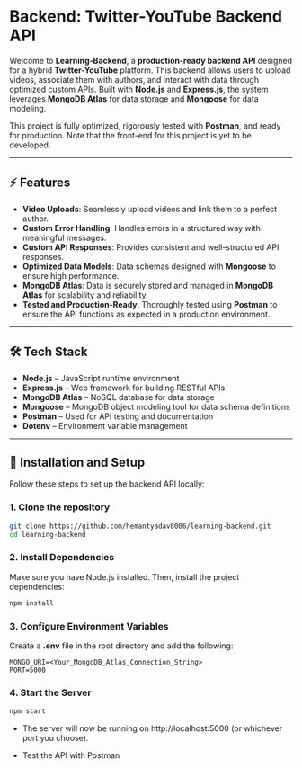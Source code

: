 # Backend: Twitter-YouTube Backend API

Welcome to **Learning-Backend**, a **production-ready backend API** designed for a hybrid **Twitter-YouTube** platform. This backend allows users to upload videos, associate them with authors, and interact with data through optimized custom APIs. Built with **Node.js** and **Express.js**, the system leverages **MongoDB Atlas** for data storage and **Mongoose** for data modeling.

This project is fully optimized, rigorously tested with **Postman**, and ready for production. Note that the front-end for this project is yet to be developed.

---

## ⚡ Features

- **Video Uploads**: Seamlessly upload videos and link them to a perfect author.
- **Custom Error Handling**: Handles errors in a structured way with meaningful messages.
- **Custom API Responses**: Provides consistent and well-structured API responses.
- **Optimized Data Models**: Data schemas designed with **Mongoose** to ensure high performance.
- **MongoDB Atlas**: Data is securely stored and managed in **MongoDB Atlas** for scalability and reliability.
- **Tested and Production-Ready**: Thoroughly tested using **Postman** to ensure the API functions as expected in a production environment.

---

## 🛠️ Tech Stack

- **Node.js** – JavaScript runtime environment
- **Express.js** – Web framework for building RESTful APIs
- **MongoDB Atlas** – NoSQL database for data storage
- **Mongoose** – MongoDB object modeling tool for data schema definitions
- **Postman** – Used for API testing and documentation
- **Dotenv** – Environment variable management

---

## 🔧 Installation and Setup

Follow these steps to set up the backend API locally:

### 1. Clone the repository

```bash
git clone https://github.com/hemantyadav8006/learning-backend.git
cd learning-backend
```

### 2. Install Dependencies

Make sure you have Node.js installed. Then, install the project dependencies:

```bash
npm install
```

### 3. Configure Environment Variables

Create a **.env** file in the root directory and add the following:

```plaintext
MONGO_URI=<Your_MongoDB_Atlas_Connection_String>
PORT=5000
```

### 4. Start the Server

```bash
npm start
```

- The server will now be running on http://localhost:5000 (or whichever port you choose).

- Test the API with Postman
